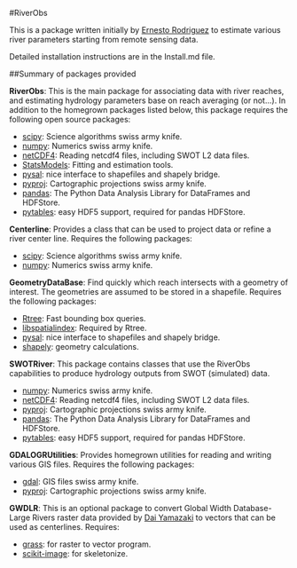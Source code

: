 #RiverObs

This is a package written initially by
[Ernesto Rodriguez](mailto:ernesto.rodriguez@jpl.nasa.gov)  to estimate
various river parameters starting from remote sensing data.

Detailed installation instructions are in the Install.md file.

##Summary of packages provided

**RiverObs**: This is the main package for associating data with river
reaches, and estimating hydrology parameters base on reach
averaging (or not...). In addition to the homegrown packages listed
below, this package requires the following open source packages:

* [scipy](http://www.scipy.org/): Science algorithms swiss army knife. 
* [numpy](http://www.scipy.org/): Numerics swiss army knife. 
* [netCDF4](code.google.com/p/netcdf4-python): Reading netcdf4 files,
  including SWOT L2 data files.
* [StatsModels](http://statsmodels.sourceforge.net): Fitting and
  estimation tools.
* [pysal](http://pysal.org): nice interface to shapefiles and 
      shapely bridge.  
* [pyproj](http://code.google.com/p/pyproj): Cartographic
      projections swiss army knife.
* [pandas](http://pandas.pydata.org): The Python Data Analysis
  Library for DataFrames and HDFStore.
* [pytables](http://www.pytables.org): easy HDF5 support, required for
  pandas HDFStore.

**Centerline**: Provides a class that can be used to project data 
   or refine a river center line. Requires the following packages:

* [scipy](http://www.scipy.org/): Science algorithms swiss army knife. 
* [numpy](http://www.scipy.org/): Numerics swiss army knife. 

**GeometryDataBase**: Find quickly which reach intersects with a 
   geometry of interest. The geometries are assumed to be stored in a 
   shapefile. Requires the following packages:

* [Rtree](https://github.com/Toblerity/rtree): Fast bounding box queries.
* [libspatialindex](http://libspatialindex.github.io): Required by Rtree.
* [pysal](http://pysal.org): nice interface to shapefiles and 
      shapely bridge. 
* [shapely](https://github.com/sgillies/shapely): geometry 
      calculations.
	  
**SWOTRiver**: This package contains classes that use the RiverObs
capabilities to produce hydrology outputs from SWOT (simulated) data.

* [numpy](http://www.scipy.org/): Numerics swiss army knife. 
* [netCDF4](code.google.com/p/netcdf4-python): Reading netcdf4 files,
  including SWOT L2 data files.
* [pyproj](http://code.google.com/p/pyproj): Cartographic
      projections swiss army knife.
* [pandas](http://pandas.pydata.org): The Python Data Analysis
  Library for DataFrames and HDFStore.
* [pytables](http://www.pytables.org): easy HDF5 support, required for
  pandas HDFStore.
  
**GDALOGRUtilities**: Provides homegrown utilities for reading and writing
   various GIS files. Requires the following packages:

* [gdal](http://www.gdal.org): GIS files swiss army knife.
* [pyproj](http://code.google.com/p/pyproj): Cartographic
      projections swiss army knife.

**GWDLR**: This is an optional package to convert Global Width 
   Database-Large Rivers raster data provided by 
   [Dai Yamazaki](mailto:bigasmountain1022@gmail.com)  to vectors that can be used as 
   centerlines. Requires:

* [grass](http://grass.osgeo.org): for raster to vector program. 
* [scikit-image](http://scikit-image.org): for skeletonize. 




